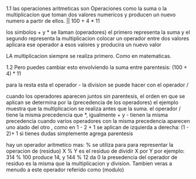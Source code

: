 
1.1 las operaciones aritmeticas son Operaciones como la suma o la multiplicacion que toman dos valores numericos y producen un nuevo numero a partir de ellos.
|| 100 + 4 * 11

los simbolos + y * se llaman (operadores)
el primero representa la suma y el segundo representa la multiplicacion
colocar un operador entre dos valores aplicara ese operador a esos valores y producira un nuevo valor

LA multiplicacion siempre se realiza primero. Como en matematicas.

1.2 Pero puedes cambiar esto envolviendo la suma entre parentesis:
(100 + 4) * 11

para la resta esta el operador - 
la division se puede hacer con el operador /

cuando los operadores aparecen juntos sin parentesis, el orden en que se aplican se determina por la (precedencia de los operadores)
el ejemplo muestra que la multiplicacion se realiza antes que la suma. el operador / tiene la misma precedencia que *, igualmente + y - tienen la misma precedencia
cuando varios operadores con la misma precedencia aparecen uno alado del otro , como en 1 - 2 + 1 
se aplican de izquierda a derecha: (1 - 2)+ 1
si tienes dudas simplemente agrega parentesis

hay un operador aritmetico mas: % 
se utiliza para para representar la operacion de (residuo)
X % Y es el residuo de dividir X por Y
por ejemplo: 314 % 100 produce 14, y 144 % 12 da 0
la presedencia del operador de residuo es la misma que la multiplicacion y division. Tambien veras a menudo a este operador referido como (modulo) 